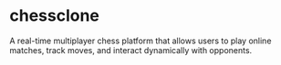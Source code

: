 # chessclone
A real-time multiplayer chess platform that allows users to play online matches, track moves, and interact dynamically with opponents.

